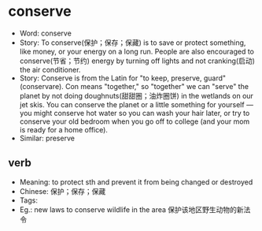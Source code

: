 # conserve

- Word: conserve
- Story: To conserve(保护；保存；保藏) is to save or protect something, like money, or your energy on a long run. People are also encouraged to conserve(节省；节约) energy by turning off lights and not cranking(启动) the air conditioner.
- Story: Conserve is from the Latin for "to keep, preserve, guard" (conservare). Con means "together," so "together" we can "serve" the planet by not doing doughnuts(甜甜圈；油炸圈饼) in the wetlands on our jet skis. You can conserve the planet or a little something for yourself — you might conserve hot water so you can wash your hair later, or try to conserve your old bedroom when you go off to college (and your mom is ready for a home office).
- Similar: preserve

## verb

- Meaning: to protect sth and prevent it from being changed or destroyed
- Chinese: 保护；保存；保藏
- Tags: 
- Eg.: new laws to conserve wildlife in the area 保护该地区野生动物的新法令

